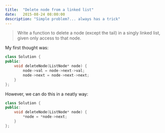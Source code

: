 ```yaml
---
title:  "Delete node from a linked list"
date:   2015-08-24 08:00:00
description: "Simple problem?... always has a trick"
---
```


> Write a function to delete a node (except the tail) in a singly linked list,
> given only access to that node.

My first thought was:

```c++
class Solution {
public:
    void deleteNode(ListNode* node) {
        node->val = node->next->val;
        node->next = node->next->next;
    }
};
```

However, we can do this in a neatly way:

```c++
class Solution {
public:
    void deleteNode(ListNode* node) {
        *node = *node->next;
    }
};
```
